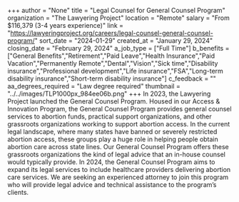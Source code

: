 +++
author = "None"
title = "Legal Counsel for General Counsel Program"
organization = "The Lawyering Project"
location = "Remote"
salary = "From $116,379 (3-4 years experience)"
link = "https://lawyeringproject.org/careers/legal-counsel-general-counsel-program/"
sort_date = "2024-01-29"
created_at = "January 29, 2024"
closing_date = "February 29, 2024"
a_job_type = ["Full Time"]
b_benefits = ["General Benefits","Retirement","Paid Leave","Health Insurance","Paid Vacation","Permanently Remote","Dental","Vision","Sick time","Disability insurance","Professional development","Life insurance","FSA","Long-term disability insurance","Short-term disability insurance"]
c_feedback = ""
aa_degrees_required = "Law degree required"
thumbnail = "../../images/TLP1000px_984ee06b.png"
+++
In 2023, the Lawyering Project launched the General Counsel Program. Housed in our Access & Innovation Program, the General Counsel Program provides general counsel services to abortion funds, practical support organizations, and other grassroots organizations working to support abortion access.  In the current legal landscape, where many states have banned or severely restricted abortion access, these groups play a huge role in helping people obtain abortion care across state lines. Our General Counsel Program offers these grassroots organizations the kind of legal advice that an in-house counsel would typically provide.  In 2024, the General Counsel Program aims to expand its legal services to include healthcare providers delivering abortion care services.  We are seeking an experienced attorney to join this program who will provide legal advice and technical assistance to the program’s clients.   